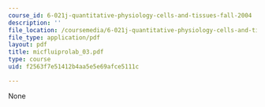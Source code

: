 ```yaml
---
course_id: 6-021j-quantitative-physiology-cells-and-tissues-fall-2004
description: ''
file_location: /coursemedia/6-021j-quantitative-physiology-cells-and-tissues-fall-2004/f2563f7e51412b4aa5e5e69afce5111c_micfluiprolab_03.pdf
file_type: application/pdf
layout: pdf
title: micfluiprolab_03.pdf
type: course
uid: f2563f7e51412b4aa5e5e69afce5111c

---
```

None